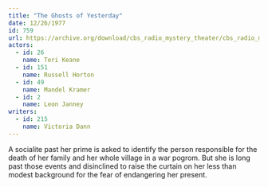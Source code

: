 ```yaml
---
title: "The Ghosts of Yesterday"
date: 12/26/1977
id: 759
url: https://archive.org/download/cbs_radio_mystery_theater/cbs_radio_mystery_theater-0751-0800.zip/cbs_radio_mystery_theater-0751-0800%2Fcbsrmt_0759_the_ghosts_of_yesterday.mp3
actors:  
  - id: 26
    name: Teri Keane  
  - id: 151
    name: Russell Horton  
  - id: 49
    name: Mandel Kramer  
  - id: 2
    name: Leon Janney
writers:  
  - id: 215
    name: Victoria Dann
---
```

A socialite past her prime is asked to identify the person responsible for the death of her family and her whole village in a war pogrom. But she is long past those events and disinclined to raise the curtain on her less than modest background for the fear of endangering her present.